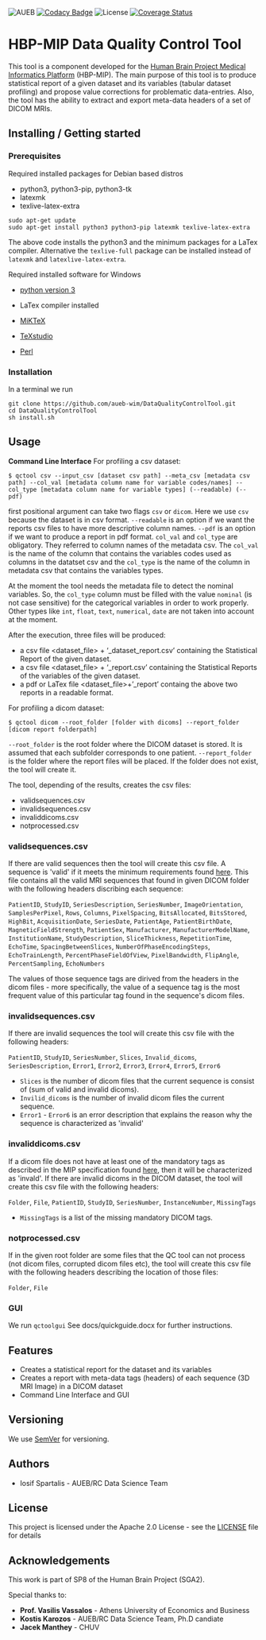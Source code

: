 ![AUEB](https://img.shields.io/badge/AUEB-RC-red.svg) [![Codacy Badge](https://api.codacy.com/project/badge/Grade/c08a182fec11456a8ba98ddeedb9ed4f)](https://www.codacy.com/app/iosifsp/QCtool?utm_source=github.com&amp;utm_medium=referral&amp;utm_content=aueb-wim/QCtool&amp;utm_campaign=Badge_Grade) ![License](https://img.shields.io/badge/license-Apache--2.0-blue.svg) [![Coverage Status](https://coveralls.io/repos/github/aueb-wim/DataQualityControlTool/badge.svg?branch=master)](https://coveralls.io/github/aueb-wim/DataQualityControlTool?branch=master)

# HBP-MIP Data Quality Control Tool

This tool is a component developed for the [Human Brain Project Medical Informatics Platform](https://www.humanbrainproject.eu/en/medicine/medical-informatics-platform/) (HBP-MIP). The main purpose of this tool is to produce statistical report of a given dataset and its variables (tabular dataset profiling) and propose value corrections for problematic data-entries. Also, the tool has the ability to extract and export meta-data headers of a set of DICOM MRIs.

## Installing / Getting started

### Prerequisites

Required installed packages for Debian based distros

-   python3, python3-pip, python3-tk
-   latexmk
-   texlive-latex-extra

```shell
sudo apt-get update
sudo apt-get install python3 python3-pip latexmk texlive-latex-extra
```

The above code installs the python3 and the minimum packages for a LaTex compiler. Alternative the `texlive-full` package can be installed instead of `latexmk` and `latexlive-latex-extra`.  

Required installed software for Windows

-   [python version 3](https://www.python.org/downloads/)

-   LaTex compiler installed
  -   [MiKTeX](https://miktex.org/download)
  -   [TeXstudio](https://www.texstudio.org/)
-   [Perl](https://www.perl.org/get.html)

### Installation

In a terminal we run

```shell
git clone https://github.com/aueb-wim/DataQualityControlTool.git
cd DataQualityControlTool
sh install.sh
```

## Usage

**Command Line Interface**
For profiling a csv dataset:

``` shell 
$ qctool csv --input_csv [dataset csv path] --meta_csv [metadata csv path] --col_val [metadata column name for variable codes/names] --col_type [metadata column name for variable types] (--readable) (--pdf)
```

first positional argument can take two flags `csv` or `dicom`. Here we use `csv` because the dataset is in csv format. 
`--readable` is an option if we want the reports csv files to have more descriptive column names.
`--pdf` is an option if we want to produce a report in pdf format. 
`col_val` and `col_type` are obligatory. They referred to column names of the metadata csv. The `col_val` is the name of the column that contains the variables codes used as columns in the datatset csv and the `col_type` is the name of the column in metadata csv that contains the variables types. 

At  the moment the tool needs the metadata file to detect the nominal variables. So, the `col_type` column must be filled with the value `nominal` (is not case sensitive)  for the categorical variables in order to work properly. Other types like `int`, `float`, `text`, `numerical`, `date` are not taken into account at the moment. 

After the execution, three files will be produced:

-   a csv file <dataset_file> + ‘_dataset_report.csv’ containing the Statistical Report of the given dataset.
-   a csv file <dataset_file> + ‘_report.csv’ containing the Statistical Reports of the variables of the given dataset.
-   a pdf or LaTex file <dataset_file>+’_report’ containg the above two reports in a readable format.

For profiling a dicom dataset:

``` shell
$ qctool dicom --root_folder [folder with dicoms] --report_folder [dicom report folderpath]
```

`--root_folder` is the root folder where the DICOM dataset is stored. It is assumed that each subfolder corresponds to one patient.
`--report_folder` is the folder where the report files will be placed. If the folder does not exist, the tool will create it.

The tool, depending of the results, creates the csv files:

-   validsequences.csv
-   invalidsequences.csv
-   invaliddicoms.csv
-   notprocessed.csv

### validsequences.csv

If there are valid sequences then the tool will create this csv file. A sequence is 'valid' if it meets the minimum requirements found [here](https://hbpmedical.github.io/deployment/data/). This file contains all the valid MRI sequences that found in given DICOM folder with the following headers discribing each sequence:

`PatientID`, `StudyID`, `SeriesDescription`, `SeriesNumber`, `ImageOrientation`, `SamplesPerPixel`, `Rows`, `Columns`,
`PixelSpacing`, `BitsAllocated`, `BitsStored`, `HighBit`, `AcquisitionDate`, `SeriesDate`, `PatientAge`, `PatientBirthDate`,
`MagneticFieldStrength`, `PatientSex`, `Manufacturer`, `ManufacturerModelName`, `InstitutionName`, `StudyDescription`,
`SliceThickness`, `RepetitionTime`, `EchoTime`, `SpacingBetweenSlices`, `NumberOfPhaseEncodingSteps`, `EchoTrainLength`,
`PercentPhaseFieldOfView`, `PixelBandwidth`, `FlipAngle`, `PercentSampling`, `EchoNumbers`

The values of those sequence tags are dirived from the headers in the  dicom files - more specifically, the value of a sequence tag is the most frequent value of this particular tag found in the sequence's dicom files.

### invalidsequences.csv

If there are invalid sequences the tool will create this csv file with the following headers:

`PatientID`, `StudyID`, `SeriesNumber`, `Slices`, `Invalid_dicoms`, `SeriesDescription`, `Error1`, `Error2`, `Error3`, `Error4`, `Error5`, `Error6`

-   `Slices` is the number of dicom files that the current sequence is consist of (sum of valid and invalid dicoms).
-   `Invilid_dicoms` is the number of invalid dicom files the current sequence.  
-   `Error1` - `Error6` is an error description that explains the reason why the sequence is characterized as 'invalid'

### invaliddicoms.csv

If a dicom file does not have at least one of the mandatory tags as described in the MIP specification found [here](https://hbpmedical.github.io/deployment/data/), then it will be characterized as 'invald'.
If there are invalid dicoms in the DICOM dataset, the tool will create this csv file with the following headers:

`Folder`, `File`, `PatientID`, `StudyID`, `SeriesNumber`, `InstanceNumber`, `MissingTags`

-   `MissingTags` is a list of the missing mandatory DICOM tags.

### notprocessed.csv

If in the given root folder are some files that the QC tool can not process (not dicom files, corrupted dicom files etc), the tool will create this csv file with the following headers describing the location of those files:

`Folder`, `File`

### GUI

We run `qctoolgui`
See docs/quickguide.docx for further instructions.

## Features

-   Creates a statistical report for the dataset and its variables 
-   Creates a report with meta-data tags (headers) of each sequence (3D MRI Image) in a DICOM dataset
-   Command Line Interface and GUI

## Versioning

We use [SemVer](http://semver.org/) for versioning.

## Authors

-   Iosif Spartalis - AUEB/RC Data Science Team

## License

This project is licensed under the Apache 2.0 License - see the [LICENSE](LICENSE) file for details

## Acknowledgements

This work is part of SP8 of the Human Brain Project (SGA2).

Special thanks to:

-   **Prof. Vasilis Vassalos** - Athens University of Economics and Business
-   **Kostis Karozos** - AUEB/RC Data Science Team, Ph.D candiate
-   **Jacek Manthey** - CHUV
